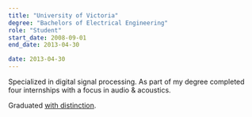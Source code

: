 ```yaml
---
title: "University of Victoria"
degree: "Bachelors of Electrical Engineering"
role: "Student"
start_date: 2008-09-01
end_date: 2013-04-30

date: 2013-04-30
---
```


Specialized in digital signal processing. As part of my degree completed four internships with a focus in audio & acoustics.

Graduated [with distinction](https://web.uvic.ca/calendar2018-09/undergrad/info/regulations/graduation.html).

